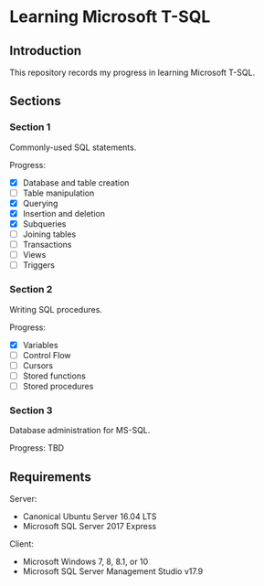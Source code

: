 # Learning Microsoft T-SQL

## Introduction

This repository records my progress in learning Microsoft T-SQL.

## Sections

### Section 1

Commonly-used SQL statements.

Progress:
- [x] Database and table creation
- [ ] Table manipulation
- [x] Querying
- [x] Insertion and deletion
- [x] Subqueries
- [ ] Joining tables
- [ ] Transactions
- [ ] Views
- [ ] Triggers

### Section 2

Writing SQL procedures.

Progress:
- [x] Variables
- [ ] Control Flow
- [ ] Cursors
- [ ] Stored functions
- [ ] Stored procedures

### Section 3

Database administration for MS-SQL.

Progress: TBD

## Requirements

Server:
* Canonical Ubuntu Server 16.04 LTS
* Microsoft SQL Server 2017 Express

Client:
* Microsoft Windows 7, 8, 8.1, or 10
* Microsoft SQL Server Management Studio v17.9